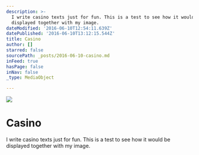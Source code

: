 ```yaml
---
description: >-
  I write casino texts just for fun. This is a test to see how it would be
  displayed together with my image. 
dateModified: '2016-06-10T12:54:11.639Z'
datePublished: '2016-06-10T13:12:15.544Z'
title: Casino
author: []
starred: false
sourcePath: _posts/2016-06-10-casino.md
inFeed: true
hasPage: false
inNav: false
_type: MediaObject

---
```

![](https://the-grid-user-content.s3-us-west-2.amazonaws.com/e3ab35f8-f7cd-444a-aaac-2f8797e884f0.jpg)

# Casino

I write casino texts just for fun. This is a test to see how it would be displayed together with my image.